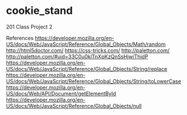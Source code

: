 # cookie_stand
201 Class Project 2



References
https://developer.mozilla.org/en-US/docs/Web/JavaScript/Reference/Global_Objects/Math/random
http://html5doctor.com/
https://css-tricks.com/
http://paletton.com/
http://paletton.com/#uid=33C0u0klTnXpKzQnSsHjwiThidP
https://developer.mozilla.org/en-US/docs/Web/JavaScript/Reference/Global_Objects/String/replace
https://developer.mozilla.org/en-US/docs/Web/JavaScript/Reference/Global_Objects/String/toLowerCase
https://developer.mozilla.org/en-US/docs/Web/API/Document/getElementById
https://developer.mozilla.org/en-US/docs/Web/JavaScript/Reference/Global_Objects/null

